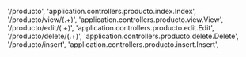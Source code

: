 '/producto', 'application.controllers.producto.index.Index',
'/producto/view/(.+)', 'application.controllers.producto.view.View',
'/producto/edit/(.+)', 'application.controllers.producto.edit.Edit',
'/producto/delete/(.+)', 'application.controllers.producto.delete.Delete',
'/producto/insert', 'application.controllers.producto.insert.Insert',